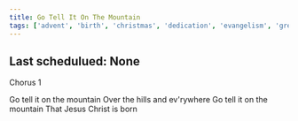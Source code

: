 ```yaml
---
title: Go Tell It On The Mountain
tags: ['advent', 'birth', 'christmas', 'dedication', 'evangelism', 'greatness', 'jesus', 'life-of-jesus', 'proclamation', 'salvation', 'shepherd', 'son-of-god', 'testimony', 'witness']
---
```


## Last schedulued: None          

Chorus 1

Go tell it on the mountain
Over the hills and ev'rywhere
Go tell it on the mountain
That Jesus Christ is born
